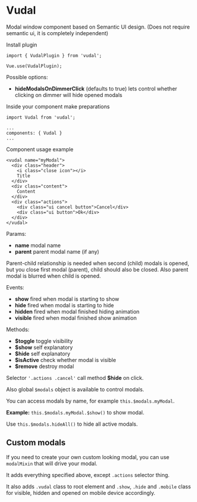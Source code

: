 # Vudal

Modal window component based on Semantic UI design. (Does not require semantic ui, it is completely independent)

Install plugin
```
import { VudalPlugin } from 'vudal';

Vue.use(VudalPlugin);
```

Possible options:

* **hideModalsOnDimmerClick** (defaults to true) lets control whether clicking on dimmer will hide opened modals

Inside your component make preparations
```
import Vudal from 'vudal';

...
components: { Vudal }
...
```

Component usage example
```
<vudal name="myModal">
  <div class="header">
    <i class="close icon"></i>
    Title
  </div>
  <div class="content">
    Content
  </div>
  <div class="actions">
    <div class="ui cancel button">Cancel</div>
    <div class="ui button">Ok</div>
  </div>
</vudal>
```

Params:

* **name** modal name
* **parent** parent modal name (if any)

Parent-child relationship is needed when second (child) modals is opened, but you close first modal (parent), child should also be closed. Also parent modal is blurred when child is opened.

Events:

* **show** fired when modal is starting to show
* **hide** fired when modal is starting to hide
* **hidden** fired when modal finished hiding animation
* **visible** fired when modal finished show animation

Methods:

* **$toggle** toggle visibility
* **$show** self explanatory
* **$hide** self explanatory
* **$isActive** check whether modal is visible
* **$remove** destroy modal

Selector ```'.actions .cancel'``` call method **$hide** on click.

Also global `$modals` object is available to control modals.

You can access modals by name, for example `this.$modals.myModal`. 

**Example:** `this.$modals.myModal.$show()` to show modal.

Use `this.$modals.hideAll()` to hide all active modals.

## Custom modals

If you need to create your own custom looking modal, you can use `modalMixin` that will drive your modal.

It adds everything specified above, except `.actions` selector thing.

It also adds `.vudal` class to root element and `.show`, `.hide` and `.mobile` class for visible, hidden
and opened on mobile device accordingly.
